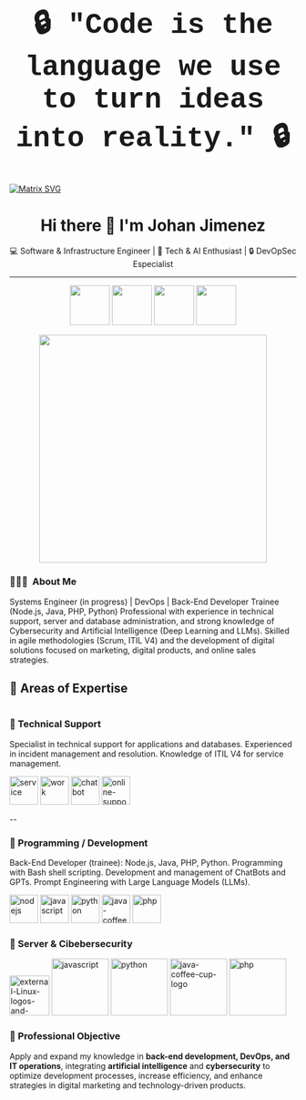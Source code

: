 <div align="center">

<h1 style="font-family: 'Courier New', monospace; font-size: 50px;">
🔒 "Code is the language we use to turn ideas into reality." 🔒
</h1>

</div>



 [![Matrix SVG](https://raw.githubusercontent.com/rodrigograca31/rodrigograca31/master/matrix.svg)](https://www.youtube.com/watch?v=SDkAGkd4NLc) 

 <div align="center">

# Hi there 👋 I'm Johan Jimenez  

💻 Software & Infrastructure Engineer | 🚀 Tech & AI Enthusiast | 🔒 DevOpSec Especialist

---

</div>

<p align="center">
  <a href="https://www.linkedin.com/in/tuusuario"><img width="70" height="70" src="https://img.icons8.com/ios-filled/30/0A66C2/linkedin.png"/></a>
  <a href="https://github.com/tuusuario"><img width="70" height="70" src="https://img.icons8.com/ios-filled/30/ffffff/github.png"/></a>
  <a href="https://x.com/tuusuario"><img width="70" height="70" src="https://img.icons8.com/ios-filled/30/1DA1F2/twitter.png"/></a>
  <a href="https://www.instagram.com/tuusuario"><img width="70" height="70" src="https://img.icons8.com/ios-filled/30/E4405F/instagram-new.png"/></a>
</p>


<!--
**jsebas2220/jsebas2220** is a ✨ _special_ ✨ repository because its `README.md` (this file) appears on your GitHub profile.

<!-- ## 👋 &nbsp;Hey there! I'm Johan Jimenez -->

<div align="center">
  <img src="https://media.giphy.com/media/qgQUggAC3Pfv687qPC/giphy.gif" width="400"/>
</div>


### 👨🏻‍💻 &nbsp;About Me

Systems Engineer (in progress) | DevOps | Back-End Developer Trainee (Node.js, Java, PHP, Python)
Professional with experience in technical support, server and database administration, and strong knowledge of Cybersecurity and Artificial Intelligence (Deep Learning and LLMs). Skilled in agile methodologies (Scrum, ITIL V4) and the development of digital solutions focused on marketing, digital products, and online sales strategies.

## 🚀 Areas of Expertise  

<div style="display: flex; gap: 20px;">

<div style="flex: 1;">

### 🔹 Technical Support  
Specialist in technical support for applications and databases. Experienced in incident management and resolution. Knowledge of ITIL V4 for service management.

<p align="left">
  <a href="https://www.linkedin.com/in/tuusuario"><img width="50" height="50" src="https://img.icons8.com/3d-fluency/94/service.png" alt="service"/></a>
  <a href="https://github.com/tuusuario"><img width="50" height="50" src="https://img.icons8.com/3d-fluency/94/work.png" alt="work"/></a>
  <a href="https://x.com/tuusuario"><img width="50" height="50" src="https://img.icons8.com/3d-fluency/94/chatbot.png" alt="chatbot"/></a>
  <a href="https://www.instagram.com/tuusuario"><img width="50" height="50" src="https://img.icons8.com/pin/100/online-support.png" alt="online-support"/></a>
</p>

--

### 🔹 Programming / Development  
Back-End Developer (trainee): Node.js, Java, PHP, Python. Programming with Bash shell scripting. Development and management of ChatBots and GPTs. Prompt Engineering with Large Language Models (LLMs).
<p align="left">
  <a href="https://www.linkedin.com/in/tuusuario"><img width="50" height="50" src="https://img.icons8.com/color/48/nodejs.png" alt="nodejs"/></a>
  <a href="https://github.com/tuusuario"><img width="50" height="50" src="https://img.icons8.com/arcade/64/javascript.png" alt="javascript"/></a>
  <a href="https://x.com/tuusuario"><img width="50" height="50" src="https://img.icons8.com/plasticine/100/python.png" alt="python"/></a>
  <a href="https://www.instagram.com/tuusuario"><img width="50" height="50" src="https://img.icons8.com/3d-fluency/94/java-coffee-cup-logo.png" alt="java-coffee-cup-logo"/></a>
  <a href="https://www.instagram.com/tuusuario"><img width="50" height="50" src="https://img.icons8.com/arcade/64/php.png" alt="php"/></a>
</p>

<div style="flex: 1;">

### 🔹 Server & Cibebersecurity  
<p align="left">
  <a href="https://www.linkedin.com/in/tuusuario"><img width="70" height="70" src="https://img.icons8.com/external-those-icons-flat-those-icons/24/external-Linux-logos-and-brands-those-icons-flat-those-icons.png" alt="external-Linux-logos-and-brands-those-icons-flat-those-icons"/></a>
  <a href="https://github.com/tuusuario"><img width="100" height="100" src="https://img.icons8.com/arcade/64/javascript.png" alt="javascript"/></a>
  <a href="https://x.com/tuusuario"><img width="100" height="100" src="https://img.icons8.com/plasticine/100/python.png" alt="python"/></a>
  <a href="https://www.instagram.com/tuusuario"><img width="100" height="100" src="https://img.icons8.com/3d-fluency/94/java-coffee-cup-logo.png" alt="java-coffee-cup-logo"/></a>
  <a href="https://www.instagram.com/tuusuario"><img width="100" height="100" src="https://img.icons8.com/arcade/64/php.png" alt="php"/></a>
</p>

### 🎯 Professional Objective  
Apply and expand my knowledge in **back-end development, DevOps, and IT operations**, integrating **artificial intelligence** and **cybersecurity** to optimize development processes, increase efficiency, and enhance strategies in digital marketing and technology-driven products.  

</div>
</div>


